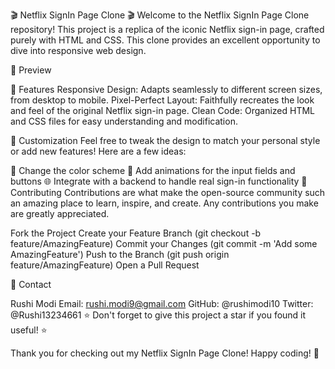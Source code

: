 🎬 Netflix SignIn Page Clone 🎬
Welcome to the Netflix SignIn Page Clone repository! This project is a replica of the iconic Netflix sign-in page, crafted purely with HTML and CSS. This clone provides an excellent opportunity to dive into responsive web design.

📸 Preview

🚀 Features
Responsive Design: Adapts seamlessly to different screen sizes, from desktop to mobile.
Pixel-Perfect Layout: Faithfully recreates the look and feel of the original Netflix sign-in page.
Clean Code: Organized HTML and CSS files for easy understanding and modification.

🎨 Customization
Feel free to tweak the design to match your personal style or add new features! Here are a few ideas:

🎨 Change the color scheme
🌟 Add animations for the input fields and buttons
🌐 Integrate with a backend to handle real sign-in functionality
🤝 Contributing
Contributions are what make the open-source community such an amazing place to learn, inspire, and create. Any contributions you make are greatly appreciated.

Fork the Project
Create your Feature Branch (git checkout -b feature/AmazingFeature)
Commit your Changes (git commit -m 'Add some AmazingFeature')
Push to the Branch (git push origin feature/AmazingFeature)
Open a Pull Request

📧 Contact

Rushi Modi
Email: rushi.modi9@gmail.com
GitHub: @rushimodi10
Twitter: @Rushi13234661
⭐️ Don't forget to give this project a star if you found it useful! ⭐️

Thank you for checking out my Netflix SignIn Page Clone! Happy coding! 🎉
